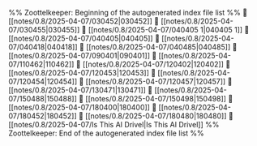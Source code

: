 %% Zoottelkeeper: Beginning of the autogenerated index file list  %%
📄 [[notes/0.8/2025-04-07/030452|030452]]
📄 [[notes/0.8/2025-04-07/030455|030455]]
📄 [[notes/0.8/2025-04-07/040405 1|040405 1]]
📄 [[notes/0.8/2025-04-07/040405|040405]]
📄 [[notes/0.8/2025-04-07/040418|040418]]
📄 [[notes/0.8/2025-04-07/040485|040485]]
📄 [[notes/0.8/2025-04-07/090401|090401]]
📄 [[notes/0.8/2025-04-07/110462|110462]]
📄 [[notes/0.8/2025-04-07/120402|120402]]
📄 [[notes/0.8/2025-04-07/120453|120453]]
📄 [[notes/0.8/2025-04-07/120454|120454]]
📄 [[notes/0.8/2025-04-07/120457|120457]]
📄 [[notes/0.8/2025-04-07/130471|130471]]
📄 [[notes/0.8/2025-04-07/150488|150488]]
📄 [[notes/0.8/2025-04-07/150498|150498]]
📄 [[notes/0.8/2025-04-07/180400|180400]]
📄 [[notes/0.8/2025-04-07/180452|180452]]
📄 [[notes/0.8/2025-04-07/180480|180480]]
📄 [[notes/0.8/2025-04-07/Is This AI Drivel|Is This AI Drivel]]
%% Zoottelkeeper: End of the autogenerated index file list  %%
